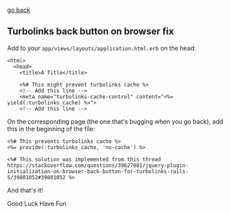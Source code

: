 [go back](https://github.com/andrerferrer/quickTips#quicktips)

## Turbolinks back button on browser fix

Add to your `app/views/layouts/application.html.erb` on the head:

```erb
<html>
  <head>
    <title>A Title</title>

    <%# This might prevent turbolinks cache %>
    <!-- Add this line -->
    <meta name="turbolinks-cache-control" content="<%= yield(:turbolinks_cache) %>"> 
    <!-- Add this line -->
```

On the corresponding page (the one that's bugging when you go back), add this in the beginning of the file:

```erb
<%# This prevents turbolinks cache %>
<%= provide(:turbolinks_cache, 'no-cache') %>

<%# This solution was implemented from this thread https://stackoverflow.com/questions/39627881/jquery-plugin-initialization-on-browser-back-button-for-turbolinks-rails-5/39801052#39801052 %>
```

And that's it!

Good Luck Have Fun
